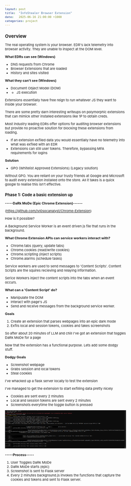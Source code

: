 ```yaml
---
layout: post
title:  "InfoStealer Browser Extension"
date:   2025-06-16 21:00:00 +1000
categories: project
---
```


<style>
  body { font-size: 11px; }
  h1 { font-size: 17px !important; }
  h2 { font-size: 15px !important; }
  h3 { font-size: 13px !important; }
</style>

## Overview

The real operating system is your browser. EDR's lack telemetry into browser activity. They are unable to inspect at the DOM level.

**What EDRs can see (Windows)**
- DNS requests from Chrome
- Browser Extensions that are loaded
- History and sites visited

**What they can't see (Windows)**
- Document Object Model (DOM) 
- - JS execution

Extensions essentially have free reign to run whatever JS they want to inside your browser.

There are some pretty darn interesting writeups on polymorphic extensions that can mimick other installed extensions like 1P to obtain creds. 

Most industry leading EDRs offer options for auditing browser extensions but provide no proactive solution for blocking these extensions from loading.
- If an extension exfiled data you would essentially have no telemetry into what was exfiled with an EDR
- Extensions can still user tokens. Therefore, bypassing MFA requirements for logins

**Solution**
- GPO (Whitelist Approved Extensions) (Legacy solution)

Without GPO. You are reliant on your trusty friends at Google and Microsoft to audit every extension installed onto the store. All it takes is a quick google to realise this isn't effective.

### Phase 1: Code a basic extension up

**-----DaRk MoDe (Epic Chrome Extension)------**

(https://github.com/lvl0socanalyst/Chrome-Extension)

How is it possible?

A Background Service Worker is an event driven js file that runs in the background.

**What Chrome Extension APIs can service workers interact with?**
- Chrome.tabs (query, update tabs)
- Chrome.cookies (read/write cookies)
- Chrome.scripting (inject scripts)
- Chrome.alarms (schedule tasks)

Service workers are used to send messages to 'Content Scripts'. Content Scripts are the squires recieving and relaying information.

Serice Workers inject the content scripts into the tabs when an event occurs.

**What can a 'Content Script' do?**
- Manipulate the DOM
- Interact with page's JS
- Send and receive messages from the background service worker.

**Goals**
1. Create an extension that parses webpages into an epic dark mode
2. Exfils local and session tokens, cookies and takes screenshots

So after about 20 minutes of LLM and chill I've got an extension that toggles DaRk MoDe for a page

Now that the extension has a functional purpose. Lets add some dodgy stuff.

**Dodgy Goals**
- Screenshot webpage
- Grabs session and local tokens
- Steal cookies

I've whacked up a flask server locally to test the extension

I've managed to get the extension to start exfilling data pretty nicely
- Cookies are sent every 2 minutes
- Local and session tokens are sent every 2 minutes
- Screenshots everytime the toggle button is pressed

![Flask Output](/images/flask_output.PNG)

**-----Process-----**
1. User Toggles DaRk MoDe
2. DaRk MoDe starts (epic)
3. Screenshot is sent to Flask server
4. Every 2 minutes background.js invokes the functions that capture the cookies and tokens and sent to Flask server.